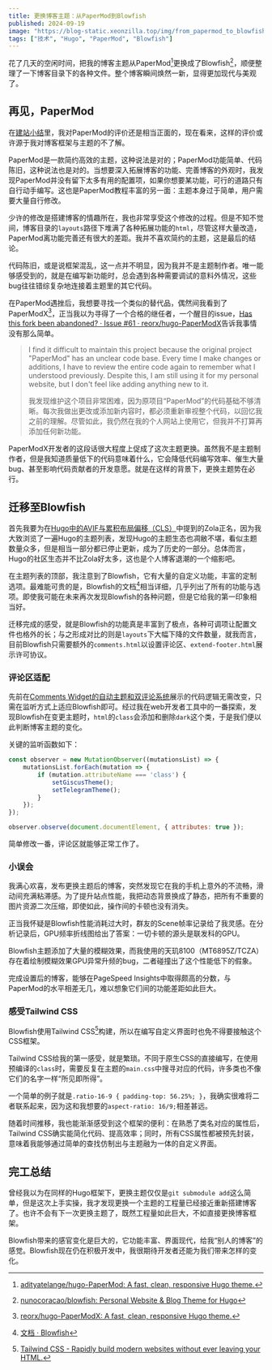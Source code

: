 ```yaml
---
title: 更换博客主题：从PaperMod到Blowfish
published: 2024-09-19
image: "https://blog-static.xeonzilla.top/img/from_papermod_to_blowfish/cover.avif"
tags: ["技术", "Hugo", "PaperMod", "Blowfish"]
---
```

花了几天的空闲时间，把我的博客主题从PaperMod[^1]更换成了Blowfish[^2]，顺便整理了一下博客目录下的各种文件。整个博客瞬间焕然一新，显得更加现代与美观了。

## 再见，PaperMod
在[建站小结](/posts/blog_summary/)里，我对PaperMod的评价还是相当正面的，现在看来，这样的评价或许源于我对博客框架与主题的不了解。

PaperMod是一款简约高效的主题，这种说法是对的；PaperMod功能简单、代码陈旧，这种说法也是对的。当想要深入拓展博客的功能、完善博客的外观时，我发现PaperMod并没有留下太多有用的配置项，如果你想要某功能，可行的道路只有自行动手编写。这也是PaperMod教程丰富的另一面：主题本身过于简单，用户需要大量自行修改。

少许的修改是搭建博客的情趣所在，我也非常享受这个修改的过程。但是不知不觉间，博客目录的```layouts```路径下堆满了各种拓展功能的```html```，尽管这样大量改造，PaperMod离功能完善还有很大的差距。我并不喜欢简约的主题，这是最后的结论。

代码陈旧，或是说框架混乱，这一点并不明显，因为我并不是主题制作者。唯一能够感受到的，就是在编写新功能时，总会遇到各种需要调试的意料外情况，这些bug往往错综复杂地连接着主题里的其它代码。

在PaperMod遇挫后，我想要寻找一个类似的替代品，偶然间我看到了PaperModX[^3]，正当我以为寻得了一个合格的继任者，一个醒目的issue，[Has this fork been abandoned? · Issue #61 · reorx/hugo-PaperModX](https://github.com/reorx/hugo-PaperModX/issues/61)告诉我事情没有那么简单。
>I find it difficult to maintain this project because the original project "PaperMod" has an unclear code base. Every time I make changes or additions, I have to review the entire code again to remember what I understood previously. Despite this, I am still using it for my personal website, but I don't feel like adding anything new to it.
>
>我发现维护这个项目非常困难，因为原项目“PaperMod”的代码基础不够清晰。每次我做出更改或添加新内容时，都必须重新审视整个代码，以回忆我之前的理解。尽管如此，我仍然在我的个人网站上使用它，但我并不打算再添加任何新功能。

PaperModX开发者的这段话很大程度上促成了这次主题更换。虽然我不是主题制作者，但是我知道质量低下的代码意味着什么，它会降低代码编写效率、催生大量bug、甚至影响代码贡献者的开发意愿。就是在这样的背景下，更换主题势在必行。

## 迁移至Blowfish
首先我要为在[Hugo中的AVIF与累积布局偏移（CLS）](/posts/hugo_avif_cls/)中提到的Zola正名，因为我大致浏览了一遍Hugo的主题列表，发现Hugo的主题生态也凋敝不堪，看似主题数量众多，但是相当一部分都已停止更新，成为了历史的一部分。总体而言，Hugo的社区生态并不比Zola好太多，这也是个人博客退潮的一个缩影吧。

在主题列表的顶部，我注意到了Blowfish，它有大量的自定义功能，丰富的定制选项。最难能可贵的是，Blowfish的文档[^4]相当详细，几乎列出了所有的功能与选项。即使我可能在未来再次发现Blowfish的各种问题，但是它给我的第一印象相当好。

迁移完成的感受，就是Blowfish的功能真是丰富到了极点，各种可调项让配置文件也格外的长；与之形成对比的则是```layouts```下大幅下降的文件数量，就我而言，目前Blowfish只需要额外的```comments.html```以设置评论区、```extend-footer.html```展示许可协议。

### 评论区适配
先前在[Comments Widget的自动主题和双评论系统](/posts/auto_theme_comments_system_with_comments_widget/)展示的代码逻辑无需改变，只需在监听方式上适应Blowfish即可。经过我在web开发者工具中的一番探索，发现Blowfish在变更主题时，```html```的```class```会添加和删除```dark```这个类，于是我们便以此判断博客主题的变化。

关键的监听函数如下：
```javascript
const observer = new MutationObserver((mutationsList) => {
    mutationsList.forEach(mutation => {
        if (mutation.attributeName === 'class') {
            setGiscusTheme();
            setTelegramTheme();
        }
    });
});

observer.observe(document.documentElement, { attributes: true });
```
简单修改一番，评论区就能够正常工作了。

### 小误会
我满心欢喜，发布更换主题后的博客，突然发现它在我的手机上意外的不流畅，滑动间充满粘滞感。为了提升站点性能，我把动态背景换成了静态，把所有不重要的图片资源二次压缩，即使如此，操作间的卡顿也没有消失。

正当我怀疑是Blowfish性能消耗过大时，群友的Scene帧率记录给了我灵感。在分析记录后，GPU频率折线图给出了答案：一切卡顿的源头是联发科的GPU。

Blowfish主题添加了大量的模糊效果，而我使用的天玑8100（MT6895Z/TCZA）存在着绘制模糊效果GPU异常升频的bug，二者碰撞出了这个性能低下的假象。

完成设置后的博客，能够在PageSpeed Insights中取得颇高的分数，与PaperMod的水平相差无几，难以想象它们间的功能差距如此巨大。

### 感受Tailwind CSS
Blowfish使用Tailwind CSS[^5]构建，所以在编写自定义界面时也免不得要接触这个CSS框架。

Tailwind CSS给我的第一感受，就是繁琐。不同于原生CSS的直接编写，在使用预编译的```class```时，需要反复在主题的```main.css```中搜寻对应的代码，许多类也不像它们的名字一样“所见即所得”。

一个简单的例子就是```.ratio-16-9 { padding-top: 56.25%; }```，我确实很难将二者联系起来，因为这和我想要的```aspect-ratio: 16/9;```相差甚远。

随着时间推移，我也能渐渐感受到这个框架的便利：在熟悉了类名对应的属性后，Tailwind CSS确实能简化代码、提高效率；同时，所有CSS属性都被预先封装，意味着我能够通过简单的查找仿制出与主题融为一体的自定义界面。

## 完工总结
曾经我以为在同样的Hugo框架下，更换主题仅仅是```git submodule add```这么简单，但是这次上手实操，我才发现更换一个主题的工程量已经接近重新搭建博客了。也许不会有下一次更换主题了，既然工程量如此巨大，不如直接更换博客框架。

Blowfish带来的感官变化是巨大的，它功能丰富、界面现代，给我“别人的博客”的感觉。Blowfish现在仍在积极开发中，我很期待开发者还能为我们带来怎样的变化。

[^1]:[adityatelange/hugo-PaperMod: A fast, clean, responsive Hugo theme.](https://github.com/adityatelange/hugo-PaperMod)
[^2]:[nunocoracao/blowfish: Personal Website & Blog Theme for Hugo](https://github.com/nunocoracao/blowfish)
[^3]:[reorx/hugo-PaperModX: A fast, clean, responsive Hugo theme.](https://github.com/reorx/hugo-PaperModX)
[^4]:[文档 · Blowfish](https://blowfish.page/zh-cn/docs/)
[^5]:[Tailwind CSS - Rapidly build modern websites without ever leaving your HTML.](https://tailwindcss.com/)